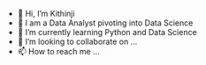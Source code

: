 - 👋 Hi, I’m Kithinji
- 👀 I am a Data Analyst pivoting into Data Science
- 🌱 I’m currently learning Python and Data Science
- 💞️ I’m looking to collaborate on ...
- 📫 How to reach me ...

<!---
TonyCinji/TonyCinji is a ✨ special ✨ repository because its `README.md` (this file) appears on your GitHub profile.
You can click the Preview link to take a look at your changes.
--->
